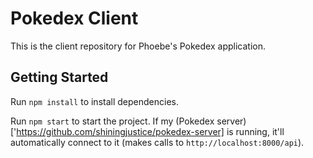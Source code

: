 # Pokedex Client

This is the client repository for Phoebe's Pokedex application. 

## Getting Started

Run `npm install` to install dependencies. 

Run `npm start` to start the project. If my (Pokedex
server)['https://github.com/shiningjustice/pokedex-server] is running, it'll
automatically connect to it (makes calls to `http://localhost:8000/api`). 